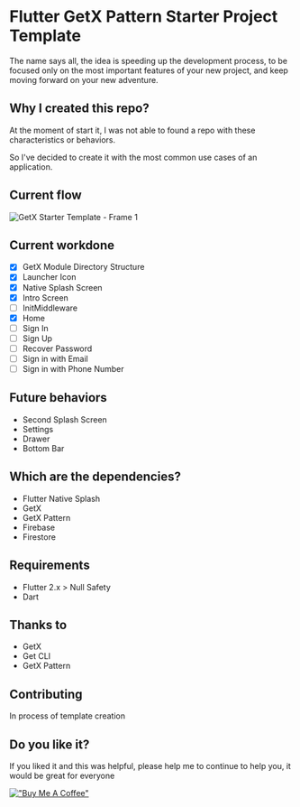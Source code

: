 # Flutter GetX Pattern Starter Project Template

The name says all, the idea is speeding up the development process, to be focused only on the most important features of your new project, and keep moving forward on your new adventure.

## Why I created this repo?

At the moment of start it, I was not able to found a repo with these characteristics or behaviors.

So I've decided to create it with the most common use cases of an application.

## Current flow
![GetX Starter Template - Frame 1](https://user-images.githubusercontent.com/818713/162109574-afc8e395-c9a6-4e3e-ae47-194c32fd4bf8.jpg)

## Current workdone
- [x] GetX Module Directory Structure
- [x] Launcher Icon
- [x] Native Splash Screen
- [x] Intro Screen
- [ ] InitMiddleware
- [x] Home
- [ ] Sign In
- [ ] Sign Up
- [ ] Recover Password
- [ ] Sign in with Email
- [ ] Sign in with Phone Number

## Future behaviors
* Second Splash Screen
* Settings
* Drawer
* Bottom Bar

## Which are the dependencies?
- Flutter Native Splash
- GetX
- GetX Pattern
- Firebase
- Firestore

## Requirements
- Flutter 2.x >  Null Safety
- Dart

## Thanks to
- GetX
- Get CLI
- GetX Pattern

## Contributing
In process of template creation

## Do you like it?
If you liked it and this was helpful, please help me to continue to help you, it would be great for everyone

[!["Buy Me A Coffee"](https://www.buymeacoffee.com/assets/img/custom_images/orange_img.png)](https://www.buymeacoffee.com/pinedamg)
